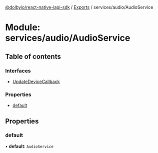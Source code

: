 [@dolbyio/react-native-iapi-sdk](../README.md) / [Exports](../modules.md) / services/audio/AudioService

# Module: services/audio/AudioService

## Table of contents

### Interfaces

- [UpdateDeviceCallback](../interfaces/services_audio_AudioService.UpdateDeviceCallback.md)

### Properties

- [default](services_audio_AudioService.md#default)

## Properties

### default

• **default**: `AudioService`

